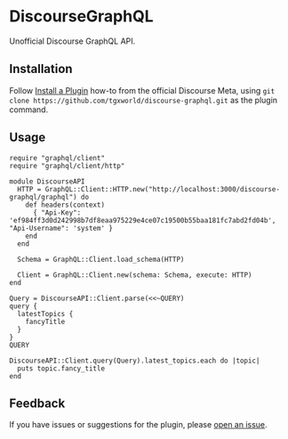 # DiscourseGraphQL

Unofficial Discourse GraphQL API.

## Installation

Follow [Install a Plugin](https://meta.discourse.org/t/install-a-plugin/19157)
how-to from the official Discourse Meta, using `git clone https://github.com/tgxworld/discourse-graphql.git`
as the plugin command.

## Usage

```
require "graphql/client"
require "graphql/client/http"

module DiscourseAPI
  HTTP = GraphQL::Client::HTTP.new("http://localhost:3000/discourse-graphql/graphql") do
    def headers(context)
      { "Api-Key": 'ef984ff3d0d242998b7df8eaa975229e4ce07c19500b55baa181fc7abd2fd04b', "Api-Username": 'system' }
    end
  end

  Schema = GraphQL::Client.load_schema(HTTP)

  Client = GraphQL::Client.new(schema: Schema, execute: HTTP)
end

Query = DiscourseAPI::Client.parse(<<~QUERY)
query {
  latestTopics {
    fancyTitle
  }
}
QUERY

DiscourseAPI::Client.query(Query).latest_topics.each do |topic|
  puts topic.fancy_title
end
```

## Feedback

If you have issues or suggestions for the plugin, please [open an issue](https://github.com/tgxworld/discourse-graphql/issues/new).
